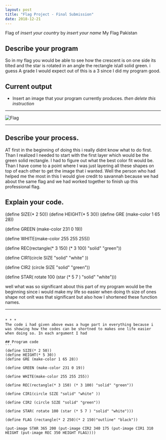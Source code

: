 ```yaml
---
layout: post
title: "Flag Project - Final Submission"
date: 2018-12-21
---
```


Flag of _insert your country_ by _insert your name_
My Flag Pakistan 

## Describe your program
So in my flag you would be able to see how the crescent is on one side its tilted and the star is rotated in an angle the rectangle is\all solid green.
i guess A grade I would expect out of this is a 3 since I did my program good.

## Current output

-   Insert an image that your program currently produces. _then delete this instruction_

* * *
![Flag](/images/final-flag.png)
* * *

## Describe your process.

AT first in the beginning of doing this i really didnt know what to do first. Than I realized I needed to start with the first layer which would be the green solid rectangle. I had to figure out what the best color fit would be. Than I have come to a point where I was just layering all these shapes on top of each other to get the image that i wanted. Well the person who had helped me the most in this I would give credit to savannah because we had about the same flag and we had worked together to finish up this professional flag.

## Explain your code.
(define SIZE(* 2 50))
(define HEIGHT(* 5 30))
(define GRE (make-color 1 65 28))

(define GREEN (make-color 231 0 19))

(define WHITE(make-color 255 255 255))

(define REC(rectangle(* 3 150) (* 3 100) "solid" "green"))

(define CIR1(circle SIZE "solid" "white" ))

(define CIR2 (circle SIZE "solid" "green"))
 
(define STAR( rotate 100 (star (* 5 7 ) "solid" "white")))

well what was so significant about this part of my program would be the beginning since i would make my life so easier when doing th size of ones shape not onlt was that significant but also how I shortened these function names. 
* * *

``````

* * *
The code i had given above ewas a huge part in everything because i was showing how the codes can be shortned to makes one life easier when doing so. In each argument I had 

## Program code
```
(define SIZE(* 2 50))
(define HEIGHT(* 5 30))
(define GRE (make-color 1 65 28))

(define GREEN (make-color 231 0 19))

(define WHITE(make-color 255 255 255))

(define REC(rectangle(* 3 150) (* 3 100) "solid" "green"))

(define CIR1(circle SIZE "solid" "white" ))

(define CIR2 (circle SIZE "solid" "green"))
 
(define STAR( rotate 100 (star (* 5 7 ) "solid" "white")))

(define FLAG (rectangle(* 2 250)(* 2 150)"outline" "black"))

(put-image STAR 365 200 (put-image CIR2 340 175 (put-image CIR1 310 HEIGHT (put-image REC 350 HEIGHT FLAG))))
